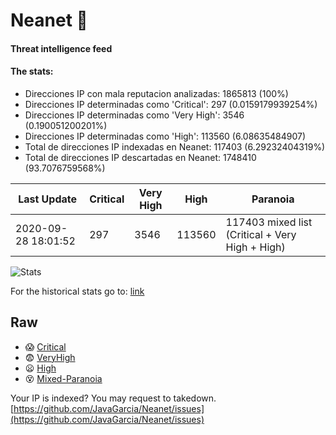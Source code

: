 # Neanet :hocho:
#### Threat intelligence feed
#### The stats:

- Direcciones IP con mala reputacion analizadas: 1865813 (100%)
- Direcciones IP determinadas como 'Critical':  297 (0.0159179939254%)
- Direcciones IP determinadas como 'Very High':  3546 (0.190051200201%)
- Direcciones IP determinadas como 'High':  113560 (6.08635484907)
- Total de direcciones IP indexadas en Neanet:  117403 (6.29232404319%)
- Total de direcciones IP descartadas en Neanet:  1748410 (93.7076759568%)

| Last Update | Critical | Very High | High | Paranoia |
| --- | --- | --- | --- | --- |
| 2020-09-28 18:01:52 | 297 | 3546 | 113560 | 117403 mixed list (Critical + Very High + High)|

![Stats](https://docs.google.com/spreadsheets/d/e/2PACX-1vSnaNMIXVabIpDJjufMlzH7poXnshF3mgd8Is1g9ytUEzVsP5my4Trn8f-xkoLLQ38xpL3HtmUexLo6/pubchart?oid=501124687&format=image)

For the historical stats go to: [link](/stats.csv)
## Raw
- :scream: [Critical](https://raw.githubusercontent.com/JavaGarcia/Neanet/master/blacklists/neanet_critical.txt)
- :fearful: [VeryHigh](https://raw.githubusercontent.com/JavaGarcia/Neanet/master/blacklists/neanet_veryHigh.txtt)
- :frowning: [High](https://raw.githubusercontent.com/JavaGarcia/Neanet/master/blacklists/neanet_high.txt)
- :dizzy_face: [Mixed-Paranoia](https://raw.githubusercontent.com/JavaGarcia/Neanet/master/blacklists/neanet_all.txt)


Your IP is indexed? You may request to takedown. [https://github.com/JavaGarcia/Neanet/issues](https://github.com/JavaGarcia/Neanet/issues)

























































































































































































































































































































































































































































































































































































































































































































































































































































































































































































































































































































